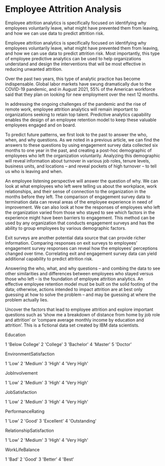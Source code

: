 # Employee Attrition Analysis

Employee attrition analytics is specifically focused on identifying why employees voluntarily leave, what might have prevented them from leaving, and how we can use data to predict attrition risk.

Employee attrition analytics is specifically focused on identifying why employees voluntarily leave, what might have prevented them from leaving, and how we can use data to predict attrition risk. Most importantly, this type of employee predictive analytics can be used to help organizations understand and design the interventions that will be most effective in reducing unwanted attrition.

Over the past two years, this type of analytic practice has become indispensable. Global labor markets have swung dramatically due to the COVID-19 pandemic, and in August 2021, 55% of the American workforce said that they plan on looking for new employment over the next 12 months.

In addressing the ongoing challenges of the pandemic and the rise of remote work, employee attrition analytics will remain important to organizations seeking to retain top talent. Predictive analytics capability enables the design of an employee retention model to keep these valuable employees engaged and on board.

To predict future patterns, we first look to the past to answer the who, when, and why questions. As we noted in a previous article, we can find the answers to these questions by using engagement survey data collected six months to one year in the past, and creating a post-hoc demographic of employees who left the organization voluntarily. Analyzing this demographic will reveal information about turnover in various job roles, tenure levels, business units, and locations – and reveal pockets of high turnover – to tell us who is leaving and when.

An employee listening perspective will answer the question of why. We can look at what employees who left were telling us about the workplace, work relationships, and their sense of connection to the organization in the months before they left. The comparison of engagement survey data to termination data can reveal areas of the employee experience in need of improvement. We can also look at how the responses of employees who left the organization varied from those who stayed to see which factors in the experience might have been barriers to engagement. This method can be used by any organization that conducts engagement surveys and has the ability to group employees by various demographic factors.

Exit surveys are another potential data source that can provide richer information. Comparing responses on exit surveys to employees’ engagement survey responses can reveal how the employees’ perceptions changed over time. Correlating exit and engagement survey data can yield additional capability to predict attrition risk.

Answering the who, what, and why questions – and combing the data to see other similarities and differences between employees who stayed versus those who left – is the foundation of employee attrition analytics. An effective employee retention model must be built on the solid footing of the data; otherwise, actions intended to impact attrition are at best only guessing at how to solve the problem – and may be guessing at where the problem actually lies.

Uncover the factors that lead to employee attrition and explore important questions such as ‘show me a breakdown of distance from home by job role and attrition’ or ‘compare average monthly income by education and attrition’. This is a fictional data set created by IBM data scientists.

Education

1 'Below College' 2 'College' 3 'Bachelor' 4 'Master' 5 'Doctor'

EnvironmentSatisfaction

1 'Low' 2 'Medium' 3 'High' 4 'Very High'

JobInvolvement

1 'Low' 2 'Medium' 3 'High' 4 'Very High'

JobSatisfaction

1 'Low' 2 'Medium' 3 'High' 4 'Very High'

PerformanceRating

1 'Low' 2 'Good' 3 'Excellent' 4 'Outstanding'

RelationshipSatisfaction

1 'Low' 2 'Medium' 3 'High' 4 'Very High'

WorkLifeBalance

1 'Bad' 2 'Good' 3 'Better' 4 'Best'

